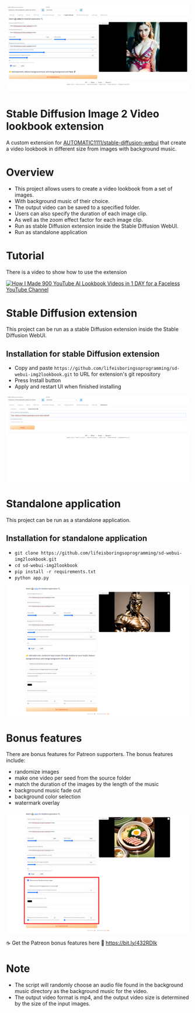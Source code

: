 <img src="images/webui.png" />

# Stable Diffusion Image 2 Video lookbook extension
A custom extension for [AUTOMATIC1111/stable-diffusion-webui](https://github.com/AUTOMATIC1111/stable-diffusion-webui) that create a video lookbook in different size from images with background music.

# Overview
* This project allows users to create a video lookbook from a set of images.
* With background music of their choice. 
* The output video can be saved to a specified folder. 
* Users can also specify the duration of each image clip.
* As well as the zoom effect factor for each image clip.
* Run as stable Diffusion extension inside the Stable Diffusion WebUI.
* Run as standalone application

# Tutorial
There is a video to show how to use the extension

[![How I Made 900 YouTube AI Lookbook Videos in 1 DAY for a Faceless YouTube Channel](https://github.com/lifeisboringsoprogramming/sd-webui-lookbook/blob/main/images/thumbnail.04.jpg?raw=true)](https://www.patreon.com/posts/how-i-made-900-1-86265261)

# Stable Diffusion extension
This project can be run as a stable Diffusion extension inside the Stable Diffusion WebUI.

## Installation for stable Diffusion extension
* Copy and paste `https://github.com/lifeisboringsoprogramming/sd-webui-img2lookbook.git` to URL for extension's git repository
* Press Install button
* Apply and restart UI when finished installing

<img src="images/webui-install.png" />

# Standalone application
This project can be run as a standalone application.

## Installation for standalone application
* `git clone https://github.com/lifeisboringsoprogramming/sd-webui-img2lookbook.git`
* `cd sd-webui-img2lookbook`
* `pip install -r requirements.txt`
* `python app.py`

<img src="images/gradio.png" />

# Bonus features
There are bonus features for Patreon supporters.
The bonus features include:
 * randomize images
 * make one video per seed from the source folder
 * match the duration of the images by the length of the music
 * background music fade out
 * background color selection
 * watermark overlay

<img src="images/bonus.png" />

☕️ Get the Patreon bonus features here 🍻
https://bit.ly/432RDIk


# Note
* The script will randomly choose an audio file found in the background music directory as the background music for the video.
* The output video format is mp4, and the output video size is determined by the size of the input images.
